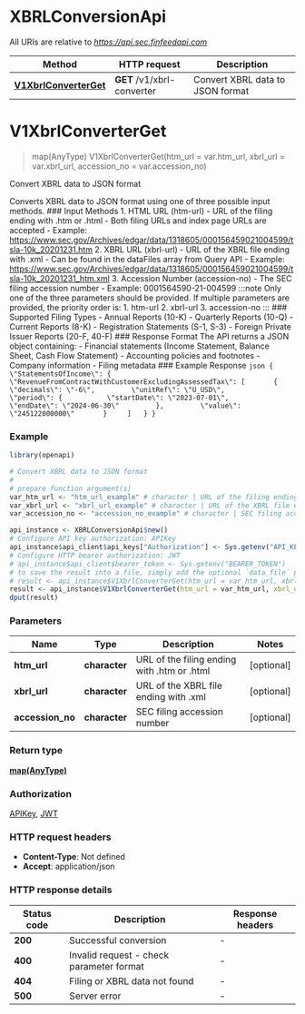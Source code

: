 # XBRLConversionApi

All URIs are relative to *https://api.sec.finfeedapi.com*

Method | HTTP request | Description
------------- | ------------- | -------------
[**V1XbrlConverterGet**](XBRLConversionApi.md#V1XbrlConverterGet) | **GET** /v1/xbrl-converter | Convert XBRL data to JSON format


# **V1XbrlConverterGet**
> map(AnyType) V1XbrlConverterGet(htm_url = var.htm_url, xbrl_url = var.xbrl_url, accession_no = var.accession_no)

Convert XBRL data to JSON format

Converts XBRL data to JSON format using one of three possible input methods.  ### Input Methods  1. HTML URL (htm-url)    - URL of the filing ending with .htm or .html    - Both filing URLs and index page URLs are accepted    - Example: https://www.sec.gov/Archives/edgar/data/1318605/000156459021004599/tsla-10k_20201231.htm  2. XBRL URL (xbrl-url)    - URL of the XBRL file ending with .xml    - Can be found in the dataFiles array from Query API    - Example: https://www.sec.gov/Archives/edgar/data/1318605/000156459021004599/tsla-10k_20201231_htm.xml  3. Accession Number (accession-no)    - The SEC filing accession number    - Example: 0001564590-21-004599  :::note Only one of the three parameters should be provided. If multiple parameters are provided, the priority order is: 1. htm-url 2. xbrl-url 3. accession-no :::  ### Supported Filing Types  - Annual Reports (10-K) - Quarterly Reports (10-Q) - Current Reports (8-K) - Registration Statements (S-1, S-3) - Foreign Private Issuer Reports (20-F, 40-F)  ### Response Format  The API returns a JSON object containing: - Financial statements (Income Statement, Balance Sheet, Cash Flow Statement) - Accounting policies and footnotes - Company information - Filing metadata  ### Example Response ```json {   \"StatementsOfIncome\": {     \"RevenueFromContractWithCustomerExcludingAssessedTax\": [       {         \"decimals\": \"-6\",         \"unitRef\": \"U_USD\",         \"period\": {           \"startDate\": \"2023-07-01\",           \"endDate\": \"2024-06-30\"         },         \"value\": \"245122000000\"       }     ]   } } ```

### Example
```R
library(openapi)

# Convert XBRL data to JSON format
#
# prepare function argument(s)
var_htm_url <- "htm_url_example" # character | URL of the filing ending with .htm or .html (Optional)
var_xbrl_url <- "xbrl_url_example" # character | URL of the XBRL file ending with .xml (Optional)
var_accession_no <- "accession_no_example" # character | SEC filing accession number (Optional)

api_instance <- XBRLConversionApi$new()
# Configure API key authorization: APIKey
api_instance$api_client$api_keys["Authorization"] <- Sys.getenv("API_KEY")
# Configure HTTP bearer authorization: JWT
# api_instance$api_client$bearer_token <- Sys.getenv("BEARER_TOKEN")
# to save the result into a file, simply add the optional `data_file` parameter, e.g.
# result <- api_instance$V1XbrlConverterGet(htm_url = var_htm_url, xbrl_url = var_xbrl_url, accession_no = var_accession_nodata_file = "result.txt")
result <- api_instance$V1XbrlConverterGet(htm_url = var_htm_url, xbrl_url = var_xbrl_url, accession_no = var_accession_no)
dput(result)
```

### Parameters

Name | Type | Description  | Notes
------------- | ------------- | ------------- | -------------
 **htm_url** | **character**| URL of the filing ending with .htm or .html | [optional] 
 **xbrl_url** | **character**| URL of the XBRL file ending with .xml | [optional] 
 **accession_no** | **character**| SEC filing accession number | [optional] 

### Return type

[**map(AnyType)**](AnyType.md)

### Authorization

[APIKey](../README.md#APIKey), [JWT](../README.md#JWT)

### HTTP request headers

 - **Content-Type**: Not defined
 - **Accept**: application/json

### HTTP response details
| Status code | Description | Response headers |
|-------------|-------------|------------------|
| **200** | Successful conversion |  -  |
| **400** | Invalid request - check parameter format |  -  |
| **404** | Filing or XBRL data not found |  -  |
| **500** | Server error |  -  |

